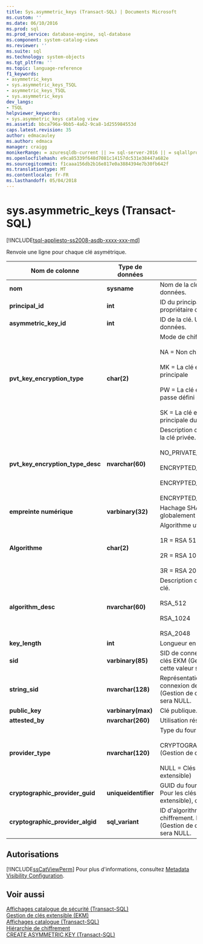 ```yaml
---
title: Sys.asymmetric_keys (Transact-SQL) | Documents Microsoft
ms.custom: ''
ms.date: 06/10/2016
ms.prod: sql
ms.prod_service: database-engine, sql-database
ms.component: system-catalog-views
ms.reviewer: ''
ms.suite: sql
ms.technology: system-objects
ms.tgt_pltfrm: ''
ms.topic: language-reference
f1_keywords:
- asymmetric_keys
- sys.asymmetric_keys_TSQL
- asymmetric_keys_TSQL
- sys.asymmetric_keys
dev_langs:
- TSQL
helpviewer_keywords:
- sys.asymmetric_keys catalog view
ms.assetid: bbca796a-9bb5-4a62-9ca8-1d255984553d
caps.latest.revision: 35
author: edmacauley
ms.author: edmaca
manager: craigg
monikerRange: = azuresqldb-current || >= sql-server-2016 || = sqlallproducts-allversions
ms.openlocfilehash: e9ca85339f648d7081c14157dc531e38447a682e
ms.sourcegitcommit: f1caaa156db2b16e817e0a3884394e7b30fb642f
ms.translationtype: MT
ms.contentlocale: fr-FR
ms.lasthandoff: 05/04/2018
---
```

# <a name="sysasymmetrickeys-transact-sql"></a>sys.asymmetric_keys (Transact-SQL)
[!INCLUDE[tsql-appliesto-ss2008-asdb-xxxx-xxx-md](../../includes/tsql-appliesto-ss2008-asdb-xxxx-xxx-md.md)]

  Renvoie une ligne pour chaque clé asymétrique.  
  
|Nom de colonne|Type de données| Description|  
|-----------------|---------------|-----------------|  
|**nom**|**sysname**|Nom de la clé. Unique dans la base de données.|  
|**principal_id**|**int**|ID du principal de la base de données propriétaire de la clé.|  
|**asymmetric_key_id**|**int**|ID de la clé. Unique dans la base de données.|  
|**pvt_key_encryption_type**|**char(2)**|Mode de chiffrement de la clé.<br /><br /> NA = Non chiffrée<br /><br /> MK = La clé est chiffrée par la clé principale<br /><br /> PW = La clé est chiffrée par un mot de passe défini par l'utilisateur<br /><br /> SK = La clé est chiffrée par la clé principale du service.|  
|**pvt_key_encryption_type_desc**|**nvarchar(60)**|Description du mode de chiffrement de la clé privée.<br /><br /> NO_PRIVATE_KEY<br /><br /> ENCRYPTED_BY_MASTER_KEY<br /><br /> ENCRYPTED_BY_PASSWORD<br /><br /> ENCRYPTED_BY_SERVICE_MASTER_KEY|  
|**empreinte numérique**|**varbinary(32)**|Hachage SHA-1 de la clé. Hachage globalement unique.|  
|**Algorithme**|**char(2)**|Algorithme utilisé avec la clé.<br /><br /> 1R = RSA 512 bits<br /><br /> 2R = RSA 1024 bits<br /><br /> 3R = RSA 2048 bits|  
|**algorithm_desc**|**nvarchar(60)**|Description de l'algorithme utilisé avec la clé.<br /><br /> RSA_512<br /><br /> RSA_1024<br /><br /> RSA_2048|  
|**key_length**|**int**|Longueur en bits de la clé.|  
|**sid**|**varbinary(85)**|SID de connexion pour cette clé. Pour les clés EKM (Gestion de clés extensible), cette valeur sera NULL.|  
|**string_sid**|**nvarchar(128)**|Représentation de chaîne du SID de connexion de la clé. Pour les clés EKM (Gestion de clés extensible), cette valeur sera NULL.|  
|**public_key**|**varbinary(max)**|Clé publique.|  
|**attested_by**|**nvarchar(260)**|Utilisation réservée au système.|  
|**provider_type**|**nvarchar(120)**|Type du fournisseur de chiffrement.<br /><br /> CRYPTOGRAPHIC PROVIDER = Clés EKM (Gestion de clés extensible)<br /><br /> NULL = Clés non-EKM (Gestion de clés extensible)|  
|**cryptographic_provider_guid**|**uniqueidentifier**|GUID du fournisseur de chiffrement. Pour les clés non-EKM (Gestion de clés extensible), cette valeur sera NULL.|  
|**cryptographic_provider_algid**|**sql_variant**|ID d'algorithme pour le fournisseur de chiffrement. Pour les clés non-EKM (Gestion de clés extensible), cette valeur sera NULL.|  
  
## <a name="permissions"></a>Autorisations  
 [!INCLUDE[ssCatViewPerm](../../includes/sscatviewperm-md.md)] Pour plus d'informations, consultez [Metadata Visibility Configuration](../../relational-databases/security/metadata-visibility-configuration.md).  
  
## <a name="see-also"></a>Voir aussi  
 [Affichages catalogue de sécurité &#40;Transact-SQL&#41;](../../relational-databases/system-catalog-views/security-catalog-views-transact-sql.md)   
 [Gestion de clés extensible &#40;EKM&#41;](../../relational-databases/security/encryption/extensible-key-management-ekm.md)   
 [Affichages catalogue &#40;Transact-SQL&#41;](../../relational-databases/system-catalog-views/catalog-views-transact-sql.md)   
 [Hiérarchie de chiffrement](../../relational-databases/security/encryption/encryption-hierarchy.md)   
 [CREATE ASYMMETRIC KEY &#40;Transact-SQL&#41;](../../t-sql/statements/create-asymmetric-key-transact-sql.md)  
  
  
